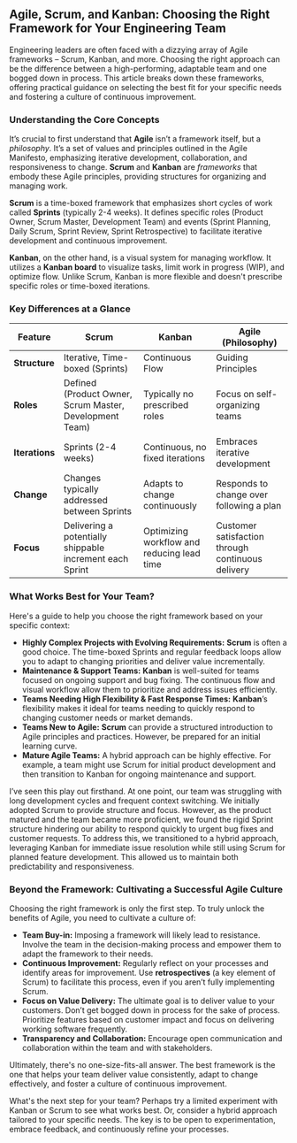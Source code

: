 ## Agile, Scrum, and Kanban: Choosing the Right Framework for Your Engineering Team

Engineering leaders are often faced with a dizzying array of Agile frameworks – Scrum, Kanban, and more. Choosing the right approach can be the difference between a high-performing, adaptable team and one bogged down in process. This article breaks down these frameworks, offering practical guidance on selecting the best fit for your specific needs and fostering a culture of continuous improvement.

### Understanding the Core Concepts

It’s crucial to first understand that **Agile** isn’t a framework itself, but a *philosophy*. It’s a set of values and principles outlined in the Agile Manifesto, emphasizing iterative development, collaboration, and responsiveness to change. **Scrum** and **Kanban** are *frameworks* that embody these Agile principles, providing structures for organizing and managing work.

**Scrum** is a time-boxed framework that emphasizes short cycles of work called **Sprints** (typically 2-4 weeks). It defines specific roles (Product Owner, Scrum Master, Development Team) and events (Sprint Planning, Daily Scrum, Sprint Review, Sprint Retrospective) to facilitate iterative development and continuous improvement.

**Kanban**, on the other hand, is a visual system for managing workflow. It utilizes a **Kanban board** to visualize tasks, limit work in progress (WIP), and optimize flow. Unlike Scrum, Kanban is more flexible and doesn't prescribe specific roles or time-boxed iterations.

### Key Differences at a Glance

| Feature | Scrum | Kanban | Agile (Philosophy) |
|---|---|---|---|
| **Structure** | Iterative, Time-boxed (Sprints) | Continuous Flow | Guiding Principles |
| **Roles** | Defined (Product Owner, Scrum Master, Development Team) | Typically no prescribed roles |  Focus on self-organizing teams |
| **Iterations** | Sprints (2-4 weeks) | Continuous, no fixed iterations |  Embraces iterative development |
| **Change** | Changes typically addressed between Sprints | Adapts to change continuously |  Responds to change over following a plan |
| **Focus** | Delivering a potentially shippable increment each Sprint | Optimizing workflow and reducing lead time |  Customer satisfaction through continuous delivery |

### What Works Best for Your Team?

Here's a guide to help you choose the right framework based on your specific context:

* **Highly Complex Projects with Evolving Requirements:** **Scrum** is often a good choice. The time-boxed Sprints and regular feedback loops allow you to adapt to changing priorities and deliver value incrementally.
* **Maintenance & Support Teams:** **Kanban** is well-suited for teams focused on ongoing support and bug fixing. The continuous flow and visual workflow allow them to prioritize and address issues efficiently.
* **Teams Needing High Flexibility & Fast Response Times:** **Kanban**’s flexibility makes it ideal for teams needing to quickly respond to changing customer needs or market demands.
* **Teams New to Agile:** **Scrum** can provide a structured introduction to Agile principles and practices.  However, be prepared for an initial learning curve.
* **Mature Agile Teams:** A hybrid approach can be highly effective.  For example, a team might use Scrum for initial product development and then transition to Kanban for ongoing maintenance and support.

I’ve seen this play out firsthand. At one point, our team was struggling with long development cycles and frequent context switching. We initially adopted Scrum to provide structure and focus. However, as the product matured and the team became more proficient, we found the rigid Sprint structure hindering our ability to respond quickly to urgent bug fixes and customer requests.  To address this, we transitioned to a hybrid approach, leveraging Kanban for immediate issue resolution while still using Scrum for planned feature development.  This allowed us to maintain both predictability and responsiveness.

### Beyond the Framework: Cultivating a Successful Agile Culture

Choosing the right framework is only the first step.  To truly unlock the benefits of Agile, you need to cultivate a culture of:

* **Team Buy-in:** Imposing a framework will likely lead to resistance. Involve the team in the decision-making process and empower them to adapt the framework to their needs.
* **Continuous Improvement:** Regularly reflect on your processes and identify areas for improvement. Use **retrospectives** (a key element of Scrum) to facilitate this process, even if you aren’t fully implementing Scrum.
* **Focus on Value Delivery:** The ultimate goal is to deliver value to your customers. Don’t get bogged down in process for the sake of process.  Prioritize features based on customer impact and focus on delivering working software frequently.
* **Transparency and Collaboration:** Encourage open communication and collaboration within the team and with stakeholders.



Ultimately, there's no one-size-fits-all answer. The best framework is the one that helps your team deliver value consistently, adapt to change effectively, and foster a culture of continuous improvement.  

What's the next step for your team? Perhaps try a limited experiment with Kanban or Scrum to see what works best. Or, consider a hybrid approach tailored to your specific needs.  The key is to be open to experimentation, embrace feedback, and continuously refine your processes.